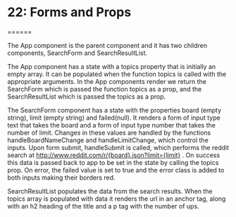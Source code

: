 # 22: Forms and Props
======


The App component is the parent component and it has two children components, SearchForm and SearchResultList.

The App component has a state with a topics property that is initially an empty array. It can be populated when the function topics is called with the appropriate arguments. In the App components render we return the SearchForm which is passed the function topics as a prop, and the SearchResultList which is passed the topics as a prop.

The SearchForm component has a state with the properties board (empty string), limit (empty string) and failed(null). It renders a form of input type text that takes the board and a form of input type number that takes the number of limit. Changes in these values are handled by the functions handleBoardNameChange and handleLimitChange, which control the inputs. Upon form submit, handleSubmit is called, which performs the reddit search at  http://www.reddit.com/r/{board}.json?limit={limit} . On success this data is passed back to app to be set in the state by calling the topics prop. On error, the failed value is set to true and the error class is added to both inputs making their borders red.

SearchResultList populates the data from the search results. When the topics array is populated with data it renders the url in an anchor tag, along with an h2 heading of the title and a p tag with the number of ups.
